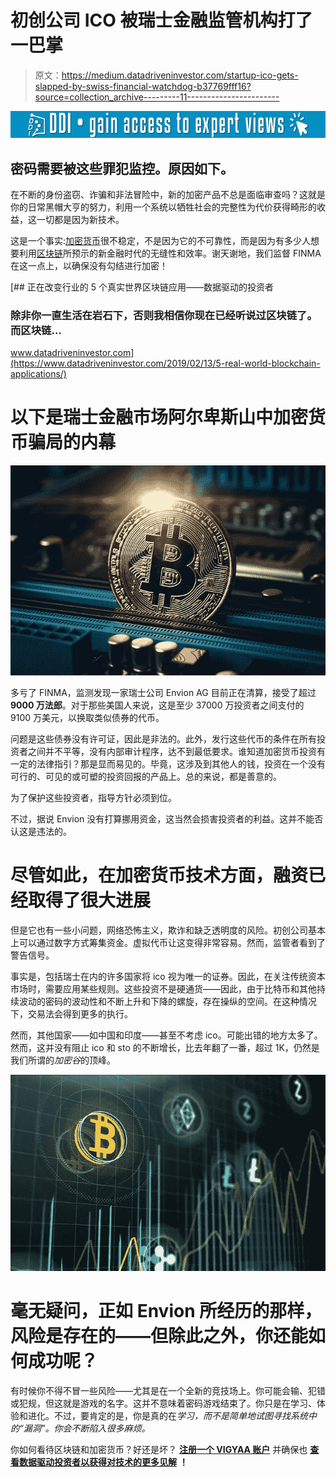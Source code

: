 # 初创公司 ICO 被瑞士金融监管机构打了一巴掌

> 原文：<https://medium.datadriveninvestor.com/startup-ico-gets-slapped-by-swiss-financial-watchdog-b37769fff16?source=collection_archive---------11----------------------->

[![](img/d0d33ab46f15e71af4865c74a11132d8.png)](http://www.track.datadriveninvestor.com/1B9E)

## 密码需要被这些罪犯监控。原因如下。

在不断的身份盗窃、诈骗和非法冒险中，新的加密产品不总是面临审查吗？这就是你的日常黑帽大亨的努力，利用一个系统以牺牲社会的完整性为代价获得畸形的收益，这一切都是因为新技术。

这是一个事实:[加密货币](https://vigyaa.com/@pierre/3-cryptocurrency-stories-that-will-scare-the-blockchain-out-of-yo-863507f4/)很不稳定，不是因为它的不可靠性，而是因为有多少人想要利用[区块链](https://vigyaa.com/@pierre/germany-takes-a-chance-not-a-risk-on-the-blockchain-and-heres-5ab50e24/)所预示的新金融时代的无缝性和效率。谢天谢地，我们监督 FINMA 在这一点上，以确保没有勾结进行加密！

[](https://www.datadriveninvestor.com/2019/02/13/5-real-world-blockchain-applications/) [## 正在改变行业的 5 个真实世界区块链应用——数据驱动的投资者

### 除非你一直生活在岩石下，否则我相信你现在已经听说过区块链了。而区块链…

www.datadriveninvestor.com](https://www.datadriveninvestor.com/2019/02/13/5-real-world-blockchain-applications/) 

# 以下是瑞士金融市场阿尔卑斯山中加密货币骗局的内幕

![](img/1662cf73b8794ef1a88bec5ab1d08126.png)

多亏了 FINMA，监测发现一家瑞士公司 Envion AG 目前正在清算，接受了超过**9000 万法郎**。对于那些美国人来说，这是至少 37000 万投资者之间支付的 9100 万美元，以换取类似债券的代币。

问题是这些债券没有许可证，因此是非法的。此外，发行这些代币的条件在所有投资者之间并不平等，没有内部审计程序，达不到最低要求。谁知道加密货币投资有一定的法律指引？那是显而易见的。毕竟，这涉及到其他人的钱，投资在一个没有可行的、可见的或可塑的投资回报的产品上。总的来说，都是善意的。

为了保护这些投资者，指导方针必须到位。

不过，据说 Envion 没有打算挪用资金，这当然会损害投资者的利益。这并不能否认这是违法的。

# 尽管如此，在加密货币技术方面，融资已经取得了很大进展

但是它也有一些小问题，网络恐怖主义，欺诈和缺乏透明度的风险。初创公司基本上可以通过数字方式筹集资金。虚拟代币让这变得非常容易。然而，监管者看到了警告信号。

事实是，包括瑞士在内的许多国家将 ico 视为唯一的证券。因此，在关注传统资本市场时，需要应用某些规则。这些投资不是硬通货——因此，由于比特币和其他持续波动的密码的波动性和不断上升和下降的螺旋，存在操纵的空间。在这种情况下，交易法会得到更多的执行。

然而，其他国家——如中国和印度——甚至不考虑 ico。可能出错的地方太多了。然而，这并没有阻止 ico 和 sto 的不断增长，比去年翻了一番，超过 1K，仍然是我们所谓的*加密谷*的顶峰。

![](img/bb3b4dd5645930086195018dd690caa4.png)

# 毫无疑问，正如 Envion 所经历的那样，风险是存在的——但除此之外，你还能如何成功呢？

有时候你不得不冒一些风险——尤其是在一个全新的竞技场上。你可能会输、犯错或犯规，但这就是游戏的名字。这并不意味着密码游戏结束了。你只是在学习、体验和进化。不过，要肯定的是，你是真的在*学习，而不是简单地试图寻找系统中的“漏洞”。你会不断陷入很多麻烦。*

你如何看待区块链和加密货币？好还是坏？ [**注册一个 VIGYAA 账户**](https://vigyaa.com/accounts/login/) 并确保也 [**查看数据驱动投资者以获得对技术的更多见解**](http://datadriveninvestor.com) **！**